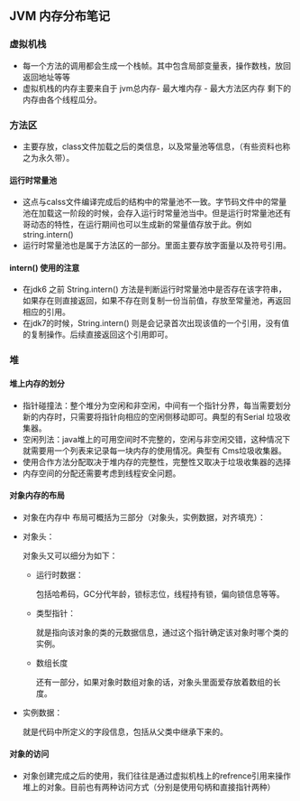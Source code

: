 ## JVM 内存分布笔记

### 虚拟机栈

* 每一个方法的调用都会生成一个栈帧。其中包含局部变量表，操作数栈，放回返回地址等等
* 虚拟机栈的内存主要来自于 jvm总内存- 最大堆内存 - 最大方法区内存 剩下的内存由各个线程瓜分。

### 方法区

* 主要存放，class文件加载之后的类信息，以及常量池等信息，（有些资料也称之为永久带）。

#### 运行时常量池

* 这点与calss文件编译完成后的结构中的常量池不一致。字节码文件中的常量池在加载这一阶段的时候，会存入运行时常量池当中。但是运行时常量池还有哥动态的特性，在运行期间也可以生成新的常量值存放于此。例如string.intern()
* 运行时常量池也是属于方法区的一部分。里面主要存放字面量以及符号引用。

#### intern() 使用的注意

* 在jdk6 之前 String.intern() 方法是判断运行时常量池中是否存在该字符串，如果存在则直接返回，如果不存在则复制一份当前值，存放至常量池，再返回相应的引用。
* 在jdk7的时候，String.intern() 则是会记录首次出现该值的一个引用，没有值的复制操作。后续直接返回这个引用即可。

### 堆

#### 堆上内存的划分

* 指针碰撞法：整个堆分为空闲和非空闲，中间有一个指针分界，每当需要划分新的内存时，只需要将指针向相应的空闲侧移动即可。典型的有Serial 垃圾收集器。
* 空闲列法：java堆上的可用空间时不完整的，空闲与非空闲交错，这种情况下就需要用一个列表来记录每一块内存的使用情况。典型有 Cms垃圾收集器。
* 使用合作方法分配取决于堆内存的完整性，完整性又取决于垃圾收集器的选择
* 内存空间的分配还需要考虑到线程安全问题。

#### 对象内存的布局

* 对象在内存中 布局可概括为三部分（对象头，实例数据，对齐填充）：

* 对象头：

  对象头又可以细分为如下：

  * 运行时数据：

    包括哈希码，GC分代年龄，锁标志位，线程持有锁，偏向锁信息等等。

  * 类型指针：

    就是指向该对象的类的元数据信息，通过这个指针确定该对象时哪个类的实例。

  * 数组长度

    还有一部分，如果对象时数组对象的话，对象头里面爱存放着数组的长度。

* 实例数据：

  就是代码中所定义的字段信息，包括从父类中继承下来的。

#### 对象的访问

* 对象创建完成之后的使用，我们往往是通过虚拟机栈上的refrence引用来操作堆上的对象。目前也有两种访问方式（分别是使用句柄和直接指针两种）